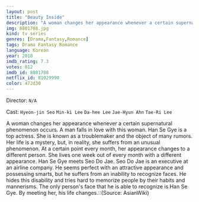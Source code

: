 ```yaml
---
layout: post
title: "Beauty Inside"
description: "A woman changes her appearance whenever a certain supernatural phenomenon occurs. A man falls in love with this woman. Han Se Gye is a top actress. She is known as a troublemaker and the object of many rumors. Her life is a mystery, but, in reality, she suffers from an unusual phenomenon. At a certain point every month, her appearance changes to a different person. She lives one week out of every month with a different appearance. Han Se Gye meets Seo Do Jae. Seo Do Jae is an executive at an airline company. He seems perfect with an attractive appearance and .."
img: 8801708.jpg
kind: tv series
genres: [Drama,Fantasy,Romance]
tags: Drama Fantasy Romance 
language: Korean
year: 2018
imdb_rating: 7.3
votes: 812
imdb_id: 8801708
netflix_id: 81029990
color: 472d30
---
```

Director: `N/A`  

Cast: `Hyeon-jin Seo` `Min-ki Lee` `Da-hee Lee` `Jae-Hyun Ahn` `Tae-Ri Lee` 

A woman changes her appearance whenever a certain supernatural phenomenon occurs. A man falls in love with this woman. Han Se Gye is a top actress. She is known as a troublemaker and the object of many rumors. Her life is a mystery, but, in reality, she suffers from an unusual phenomenon. At a certain point every month, her appearance changes to a different person. She lives one week out of every month with a different appearance. Han Se Gye meets Seo Do Jae. Seo Do Jae is an executive at an airline company. He seems perfect with an attractive appearance and possessing smarts, but he suffers from an inability to recognize faces. He hides this disability and tries hard to memorize people by their habits and mannerisms. The only person's face that he is able to recognize is Han Se Gye. By meeting her, his life changes.::(Source: AsianWiki)